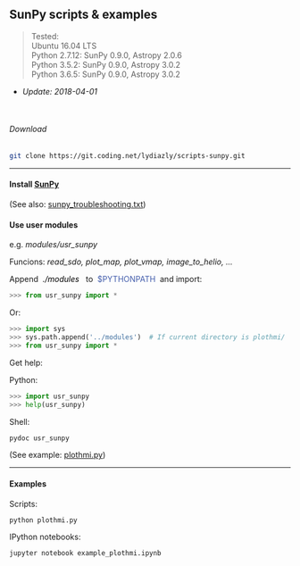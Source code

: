 ## SunPy scripts & examples
> Tested:<br />
> Ubuntu 16.04 LTS<br />
> Python 2.7.12: SunPy 0.9.0, Astropy 2.0.6<br />
> Python 3.5.2: SunPy 0.9.0, Astropy 3.0.2<br />
> Python 3.6.5: SunPy 0.9.0, Astropy 3.0.2

* *Update: 2018-04-01*

<br />

###### Download

``` sh
git clone https://git.coding.net/lydiazly/scripts-sunpy.git
```

---

#### Install [<u>SunPy</u>](http://sunpy.org)

(See also: [sunpy_troubleshooting.txt](https://coding.net/u/lydiazly/p/scripts-sunpy/git/blob/master/sunpy_troubleshooting.txt))

#### Use user modules

e.g. *modules/usr_sunpy*

Funcions: *read_sdo, plot_map, plot_vmap, image_to_helio, ...*

Append&nbsp;&nbsp;<span style="color:#000000">*./modules*</span>&nbsp;&nbsp;
to&nbsp;&nbsp;<span style="color:#445eac">$PYTHONPATH</span>&nbsp;&nbsp;and import:

``` python
>>> from usr_sunpy import *
```

Or:

``` python
>>> import sys
>>> sys.path.append('../modules')  # If current directory is plothmi/
>>> from usr_sunpy import *
```

Get help:

Python:

``` python
>>> import usr_sunpy
>>> help(usr_sunpy)
```

Shell:

``` sh
pydoc usr_sunpy
```

(See example:
[plothmi.py](https://coding.net/u/lydiazly/p/scripts-sunpy/git/blob/master/plothmi/plothmi.py))

---

#### Examples

Scripts:

    python plothmi.py

IPython notebooks:

    jupyter notebook example_plothmi.ipynb
